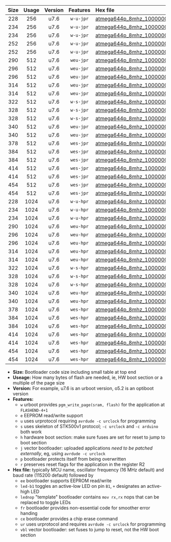 |Size|Usage|Version|Features|Hex file|
|:-:|:-:|:-:|:-:|:--|
|228|256|u7.6|`w-u-jpr`|[atmega644p_8mhz_1000000bps_ur_vbl.hex](https://raw.githubusercontent.com/stefanrueger/urboot/main/atmega644p_8mhz_1000000bps_ur_vbl.hex)|
|234|256|u7.6|`w-u-jpr`|[atmega644p_8mhz_1000000bps_led+b0_ur_vbl.hex](https://raw.githubusercontent.com/stefanrueger/urboot/main/atmega644p_8mhz_1000000bps_led+b0_ur_vbl.hex)|
|234|256|u7.6|`w-u-jpr`|[atmega644p_8mhz_1000000bps_lednop_ur_vbl.hex](https://raw.githubusercontent.com/stefanrueger/urboot/main/atmega644p_8mhz_1000000bps_lednop_ur_vbl.hex)|
|252|256|u7.6|`w-u-jpr`|[atmega644p_8mhz_1000000bps_led+b0_fr_ur_vbl.hex](https://raw.githubusercontent.com/stefanrueger/urboot/main/atmega644p_8mhz_1000000bps_led+b0_fr_ur_vbl.hex)|
|252|256|u7.6|`w-u-jpr`|[atmega644p_8mhz_1000000bps_lednop_fr_ur_vbl.hex](https://raw.githubusercontent.com/stefanrueger/urboot/main/atmega644p_8mhz_1000000bps_lednop_fr_ur_vbl.hex)|
|290|512|u7.6|`weu-jpr`|[atmega644p_8mhz_1000000bps_ee_ur_vbl.hex](https://raw.githubusercontent.com/stefanrueger/urboot/main/atmega644p_8mhz_1000000bps_ee_ur_vbl.hex)|
|296|512|u7.6|`weu-jpr`|[atmega644p_8mhz_1000000bps_ee_led+b0_ur_vbl.hex](https://raw.githubusercontent.com/stefanrueger/urboot/main/atmega644p_8mhz_1000000bps_ee_led+b0_ur_vbl.hex)|
|296|512|u7.6|`weu-jpr`|[atmega644p_8mhz_1000000bps_ee_lednop_ur_vbl.hex](https://raw.githubusercontent.com/stefanrueger/urboot/main/atmega644p_8mhz_1000000bps_ee_lednop_ur_vbl.hex)|
|314|512|u7.6|`weu-jpr`|[atmega644p_8mhz_1000000bps_ee_led+b0_fr_ur_vbl.hex](https://raw.githubusercontent.com/stefanrueger/urboot/main/atmega644p_8mhz_1000000bps_ee_led+b0_fr_ur_vbl.hex)|
|314|512|u7.6|`weu-jpr`|[atmega644p_8mhz_1000000bps_ee_lednop_fr_ur_vbl.hex](https://raw.githubusercontent.com/stefanrueger/urboot/main/atmega644p_8mhz_1000000bps_ee_lednop_fr_ur_vbl.hex)|
|322|512|u7.6|`w-s-jpr`|[atmega644p_8mhz_1000000bps_vbl.hex](https://raw.githubusercontent.com/stefanrueger/urboot/main/atmega644p_8mhz_1000000bps_vbl.hex)|
|328|512|u7.6|`w-s-jpr`|[atmega644p_8mhz_1000000bps_led+b0_vbl.hex](https://raw.githubusercontent.com/stefanrueger/urboot/main/atmega644p_8mhz_1000000bps_led+b0_vbl.hex)|
|328|512|u7.6|`w-s-jpr`|[atmega644p_8mhz_1000000bps_lednop_vbl.hex](https://raw.githubusercontent.com/stefanrueger/urboot/main/atmega644p_8mhz_1000000bps_lednop_vbl.hex)|
|340|512|u7.6|`weu-jpr`|[atmega644p_8mhz_1000000bps_ee_led+b0_fr_ce_ur_vbl.hex](https://raw.githubusercontent.com/stefanrueger/urboot/main/atmega644p_8mhz_1000000bps_ee_led+b0_fr_ce_ur_vbl.hex)|
|340|512|u7.6|`weu-jpr`|[atmega644p_8mhz_1000000bps_ee_lednop_fr_ce_ur_vbl.hex](https://raw.githubusercontent.com/stefanrueger/urboot/main/atmega644p_8mhz_1000000bps_ee_lednop_fr_ce_ur_vbl.hex)|
|378|512|u7.6|`wes-jpr`|[atmega644p_8mhz_1000000bps_ee_vbl.hex](https://raw.githubusercontent.com/stefanrueger/urboot/main/atmega644p_8mhz_1000000bps_ee_vbl.hex)|
|384|512|u7.6|`wes-jpr`|[atmega644p_8mhz_1000000bps_ee_led+b0_vbl.hex](https://raw.githubusercontent.com/stefanrueger/urboot/main/atmega644p_8mhz_1000000bps_ee_led+b0_vbl.hex)|
|384|512|u7.6|`wes-jpr`|[atmega644p_8mhz_1000000bps_ee_lednop_vbl.hex](https://raw.githubusercontent.com/stefanrueger/urboot/main/atmega644p_8mhz_1000000bps_ee_lednop_vbl.hex)|
|414|512|u7.6|`wes-jpr`|[atmega644p_8mhz_1000000bps_ee_led+b0_fr_vbl.hex](https://raw.githubusercontent.com/stefanrueger/urboot/main/atmega644p_8mhz_1000000bps_ee_led+b0_fr_vbl.hex)|
|414|512|u7.6|`wes-jpr`|[atmega644p_8mhz_1000000bps_ee_lednop_fr_vbl.hex](https://raw.githubusercontent.com/stefanrueger/urboot/main/atmega644p_8mhz_1000000bps_ee_lednop_fr_vbl.hex)|
|454|512|u7.6|`wes-jpr`|[atmega644p_8mhz_1000000bps_ee_led+b0_fr_ce_vbl.hex](https://raw.githubusercontent.com/stefanrueger/urboot/main/atmega644p_8mhz_1000000bps_ee_led+b0_fr_ce_vbl.hex)|
|454|512|u7.6|`wes-jpr`|[atmega644p_8mhz_1000000bps_ee_lednop_fr_ce_vbl.hex](https://raw.githubusercontent.com/stefanrueger/urboot/main/atmega644p_8mhz_1000000bps_ee_lednop_fr_ce_vbl.hex)|
|228|1024|u7.6|`w-u-hpr`|[atmega644p_8mhz_1000000bps_ur.hex](https://raw.githubusercontent.com/stefanrueger/urboot/main/atmega644p_8mhz_1000000bps_ur.hex)|
|234|1024|u7.6|`w-u-hpr`|[atmega644p_8mhz_1000000bps_led+b0_ur.hex](https://raw.githubusercontent.com/stefanrueger/urboot/main/atmega644p_8mhz_1000000bps_led+b0_ur.hex)|
|234|1024|u7.6|`w-u-hpr`|[atmega644p_8mhz_1000000bps_lednop_ur.hex](https://raw.githubusercontent.com/stefanrueger/urboot/main/atmega644p_8mhz_1000000bps_lednop_ur.hex)|
|290|1024|u7.6|`weu-hpr`|[atmega644p_8mhz_1000000bps_ee_ur.hex](https://raw.githubusercontent.com/stefanrueger/urboot/main/atmega644p_8mhz_1000000bps_ee_ur.hex)|
|296|1024|u7.6|`weu-hpr`|[atmega644p_8mhz_1000000bps_ee_led+b0_ur.hex](https://raw.githubusercontent.com/stefanrueger/urboot/main/atmega644p_8mhz_1000000bps_ee_led+b0_ur.hex)|
|296|1024|u7.6|`weu-hpr`|[atmega644p_8mhz_1000000bps_ee_lednop_ur.hex](https://raw.githubusercontent.com/stefanrueger/urboot/main/atmega644p_8mhz_1000000bps_ee_lednop_ur.hex)|
|314|1024|u7.6|`weu-hpr`|[atmega644p_8mhz_1000000bps_ee_led+b0_fr_ur.hex](https://raw.githubusercontent.com/stefanrueger/urboot/main/atmega644p_8mhz_1000000bps_ee_led+b0_fr_ur.hex)|
|314|1024|u7.6|`weu-hpr`|[atmega644p_8mhz_1000000bps_ee_lednop_fr_ur.hex](https://raw.githubusercontent.com/stefanrueger/urboot/main/atmega644p_8mhz_1000000bps_ee_lednop_fr_ur.hex)|
|322|1024|u7.6|`w-s-hpr`|[atmega644p_8mhz_1000000bps.hex](https://raw.githubusercontent.com/stefanrueger/urboot/main/atmega644p_8mhz_1000000bps.hex)|
|328|1024|u7.6|`w-s-hpr`|[atmega644p_8mhz_1000000bps_led+b0.hex](https://raw.githubusercontent.com/stefanrueger/urboot/main/atmega644p_8mhz_1000000bps_led+b0.hex)|
|328|1024|u7.6|`w-s-hpr`|[atmega644p_8mhz_1000000bps_lednop.hex](https://raw.githubusercontent.com/stefanrueger/urboot/main/atmega644p_8mhz_1000000bps_lednop.hex)|
|340|1024|u7.6|`weu-hpr`|[atmega644p_8mhz_1000000bps_ee_led+b0_fr_ce_ur.hex](https://raw.githubusercontent.com/stefanrueger/urboot/main/atmega644p_8mhz_1000000bps_ee_led+b0_fr_ce_ur.hex)|
|340|1024|u7.6|`weu-hpr`|[atmega644p_8mhz_1000000bps_ee_lednop_fr_ce_ur.hex](https://raw.githubusercontent.com/stefanrueger/urboot/main/atmega644p_8mhz_1000000bps_ee_lednop_fr_ce_ur.hex)|
|378|1024|u7.6|`wes-hpr`|[atmega644p_8mhz_1000000bps_ee.hex](https://raw.githubusercontent.com/stefanrueger/urboot/main/atmega644p_8mhz_1000000bps_ee.hex)|
|384|1024|u7.6|`wes-hpr`|[atmega644p_8mhz_1000000bps_ee_led+b0.hex](https://raw.githubusercontent.com/stefanrueger/urboot/main/atmega644p_8mhz_1000000bps_ee_led+b0.hex)|
|384|1024|u7.6|`wes-hpr`|[atmega644p_8mhz_1000000bps_ee_lednop.hex](https://raw.githubusercontent.com/stefanrueger/urboot/main/atmega644p_8mhz_1000000bps_ee_lednop.hex)|
|414|1024|u7.6|`wes-hpr`|[atmega644p_8mhz_1000000bps_ee_led+b0_fr.hex](https://raw.githubusercontent.com/stefanrueger/urboot/main/atmega644p_8mhz_1000000bps_ee_led+b0_fr.hex)|
|414|1024|u7.6|`wes-hpr`|[atmega644p_8mhz_1000000bps_ee_lednop_fr.hex](https://raw.githubusercontent.com/stefanrueger/urboot/main/atmega644p_8mhz_1000000bps_ee_lednop_fr.hex)|
|454|1024|u7.6|`wes-hpr`|[atmega644p_8mhz_1000000bps_ee_led+b0_fr_ce.hex](https://raw.githubusercontent.com/stefanrueger/urboot/main/atmega644p_8mhz_1000000bps_ee_led+b0_fr_ce.hex)|
|454|1024|u7.6|`wes-hpr`|[atmega644p_8mhz_1000000bps_ee_lednop_fr_ce.hex](https://raw.githubusercontent.com/stefanrueger/urboot/main/atmega644p_8mhz_1000000bps_ee_lednop_fr_ce.hex)|

- **Size:** Bootloader code size including small table at top end
- **Useage:** How many bytes of flash are needed, ie, HW boot section or a multiple of the page size
- **Version:** For example, u7.6 is an urboot version, o5.2 is an optiboot version
- **Features:**
  + `w` urboot provides `pgm_write_page(sram, flash)` for the application at `FLASHEND-4+1`
  + `e` EEPROM read/write support
  + `u` uses urprotocol requiring `avrdude -c urclock` for programming
  + `s` uses skeleton of STK500v1 protocol; `-c urclock` and `-c arduino` both work
  + `h` hardware boot section: make sure fuses are set for reset to jump to boot section
  + `j` vector bootloader: uploaded applications *need to be patched externally*, eg, using `avrdude -c urclock`
  + `p` bootloader protects itself from being overwritten
  + `r` preserves reset flags for the application in the register R2
- **Hex file:** typically MCU name, oscillator frequency (16 MHz default) and baud rate (115200 default) followed by
  + `ee` bootloader supports EEPROM read/write
  + `led-b1` toggles an active-low LED on pin `B1`, `+` designates an active-high LED
  + `lednop` "template" bootloader contains `mov rx,rx` nops that can be replaced to toggle LEDs
  + `fr` bootloader provides non-essential code for smoother error handing
  + `ce` bootloader provides a chip erase command
  + `ur` uses urprotocol and requires `avrdude -c urclock` for programming
  + `vbl` vector bootloader: set fuses to jump to reset, not the HW boot section
